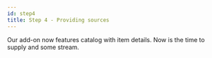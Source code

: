 ```yaml
---
id: step4
title: Step 4 - Providing sources
---
```


Our add-on now features catalog with item details. Now is the time to supply and some stream.
